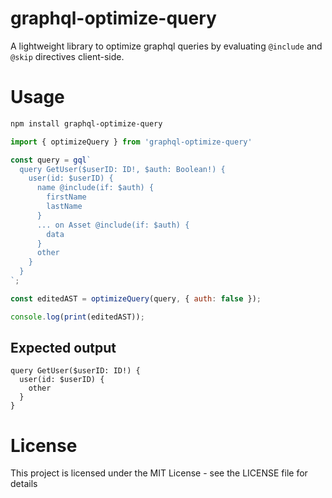 # graphql-optimize-query

A lightweight library to optimize graphql queries by evaluating `@include` and `@skip` directives client-side.

# Usage

```bash
npm install graphql-optimize-query
```

```js
import { optimizeQuery } from 'graphql-optimize-query'

const query = gql`
  query GetUser($userID: ID!, $auth: Boolean!) {
    user(id: $userID) {
      name @include(if: $auth) {
        firstName
        lastName
      }
      ... on Asset @include(if: $auth) {
        data
      }
      other
    }
  }
`;

const editedAST = optimizeQuery(query, { auth: false });

console.log(print(editedAST));
```

## Expected output

```gql
query GetUser($userID: ID!) {
  user(id: $userID) {
    other
  }
}
```

# License

This project is licensed under the MIT License - see the LICENSE file for details